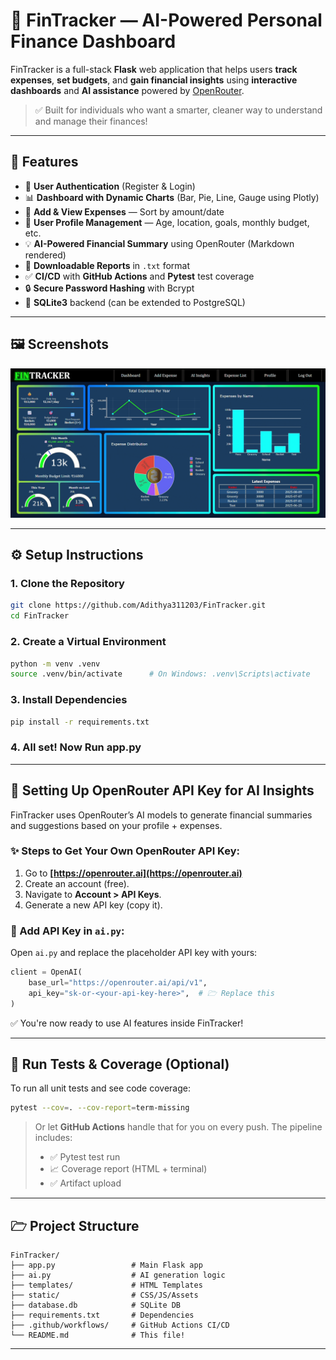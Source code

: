 # 💸 FinTracker — AI-Powered Personal Finance Dashboard

FinTracker is a full-stack **Flask** web application that helps users **track expenses**, **set budgets**, and **gain financial insights** using **interactive dashboards** and **AI assistance** powered by [OpenRouter](https://openrouter.ai).

> ✅ Built for individuals who want a smarter, cleaner way to understand and manage their finances!

---

## 🚀 Features

* 🔐 **User Authentication** (Register & Login)
* 📊 **Dashboard with Dynamic Charts** (Bar, Pie, Line, Gauge using Plotly)
* 📝 **Add & View Expenses** — Sort by amount/date
* 💼 **User Profile Management** — Age, location, goals, monthly budget, etc.
* 💡 **AI-Powered Financial Summary** using OpenRouter (Markdown rendered)
* 📄 **Downloadable Reports** in `.txt` format
* ✅ **CI/CD** with **GitHub Actions** and **Pytest** test coverage
* 🔒 **Secure Password Hashing** with Bcrypt
* 💾 **SQLite3** backend (can be extended to PostgreSQL)

---

## 🖼️ Screenshots


![FinTracker Dashboard](screenshots/dashboard.gif)

---

## ⚙️ Setup Instructions

### 1. Clone the Repository

```bash
git clone https://github.com/Adithya311203/FinTracker.git
cd FinTracker
```

### 2. Create a Virtual Environment

```bash
python -m venv .venv
source .venv/bin/activate      # On Windows: .venv\Scripts\activate
```

### 3. Install Dependencies

```bash
pip install -r requirements.txt
```

### 4. All set! Now Run app.py

---

## 🔑 Setting Up OpenRouter API Key for AI Insights

FinTracker uses OpenRouter’s AI models to generate financial summaries and suggestions based on your profile + expenses.

### ✨ Steps to Get Your Own OpenRouter API Key:

1. Go to **[https://openrouter.ai](https://openrouter.ai)**
2. Create an account (free).
3. Navigate to **Account > API Keys**.
4. Generate a new API key (copy it).

### 🔐 Add API Key in `ai.py`:

Open `ai.py` and replace the placeholder API key with yours:

```python
client = OpenAI(
    base_url="https://openrouter.ai/api/v1",
    api_key="sk-or-<your-api-key-here>",  # 🗁 Replace this
)
```

✅ You're now ready to use AI features inside FinTracker!

---

## 🧪 Run Tests & Coverage (Optional)

To run all unit tests and see code coverage:

```bash
pytest --cov=. --cov-report=term-missing
```

> Or let **GitHub Actions** handle that for you on every push. The pipeline includes:
>
> * ✅ Pytest test run
> * 📈 Coverage report (HTML + terminal)
> * ✅ Artifact upload

---

## 🗁 Project Structure

```
FinTracker/
├── app.py                 # Main Flask app
├── ai.py                  # AI generation logic
├── templates/             # HTML Templates
├── static/                # CSS/JS/Assets
├── database.db            # SQLite DB
├── requirements.txt       # Dependencies
├── .github/workflows/     # GitHub Actions CI/CD
└── README.md              # This file!
```

---
